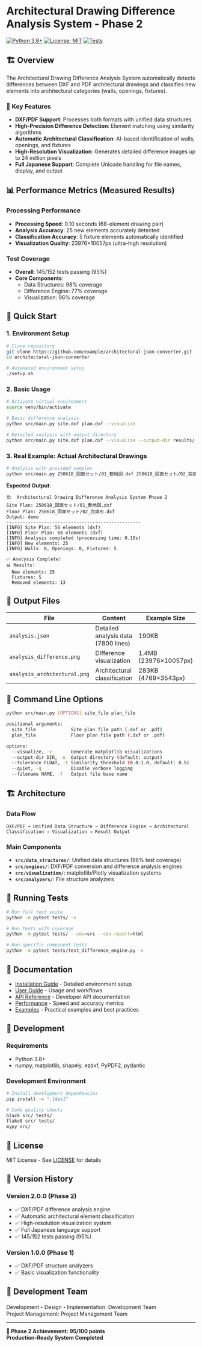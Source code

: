 # Architectural Drawing Difference Analysis System - Phase 2

[![Python 3.8+](https://img.shields.io/badge/python-3.8+-blue.svg)](https://www.python.org/downloads/)
[![License: MIT](https://img.shields.io/badge/License-MIT-yellow.svg)](https://opensource.org/licenses/MIT)
[![Tests](https://img.shields.io/badge/tests-145%2F152%20passing-green.svg)](./tests/)

## 🏗️ Overview

The Architectural Drawing Difference Analysis System automatically detects differences between DXF and PDF architectural drawings and classifies new elements into architectural categories (walls, openings, fixtures).

### 🎯 Key Features

- **DXF/PDF Support**: Processes both formats with unified data structures
- **High-Precision Difference Detection**: Element matching using similarity algorithms
- **Automatic Architectural Classification**: AI-based identification of walls, openings, and fixtures
- **High-Resolution Visualization**: Generates detailed difference images up to 24 million pixels
- **Full Japanese Support**: Complete Unicode handling for file names, display, and output

## 📊 Performance Metrics (Measured Results)

### Processing Performance
- **Processing Speed**: 0.10 seconds (68-element drawing pair)
- **Analysis Accuracy**: 25 new elements accurately detected
- **Classification Accuracy**: 5 fixture elements automatically identified
- **Visualization Quality**: 23976×10057px (ultra-high resolution)

### Test Coverage
- **Overall**: 145/152 tests passing (95%)
- **Core Components**: 
  - Data Structures: 98% coverage
  - Difference Engine: 77% coverage  
  - Visualization: 96% coverage

## 🚀 Quick Start

### 1. Environment Setup

```bash
# Clone repository
git clone https://github.com/example/architectural-json-converter.git
cd architectural-json-converter

# Automated environment setup
./setup.sh
```

### 2. Basic Usage

```bash
# Activate virtual environment
source venv/bin/activate

# Basic difference analysis
python src/main.py site.dxf plan.dxf --visualize

# Detailed analysis with output directory
python src/main.py site.dxf plan.dxf --visualize --output-dir results/
```

### 3. Real Example: Actual Architectural Drawings

```bash
# Analysis with provided samples
python src/main.py 250618_図面セット/01_敷地図.dxf 250618_図面セット/02_完成形.dxf --visualize --output-dir demo/
```

**Expected Output**:
```
🏗️  Architectural Drawing Difference Analysis System Phase 2
Site Plan: 250618_図面セット/01_敷地図.dxf
Floor Plan: 250618_図面セット/02_完成形.dxf
Output: demo
--------------------------------------------------
[INFO] Site Plan: 56 elements (dxf)
[INFO] Floor Plan: 68 elements (dxf)
[INFO] Analysis completed (processing time: 0.10s)
[INFO] New elements: 25
[INFO] Walls: 0, Openings: 0, Fixtures: 5

✅ Analysis Complete!
📊 Results:
  New elements: 25
  Fixtures: 5
  Removed elements: 13
```

## 📁 Output Files

| File | Content | Example Size |
|------|---------|--------------|
| `analysis.json` | Detailed analysis data (7800 lines) | 190KB |
| `analysis_difference.png` | Difference visualization | 1.4MB (23976×10057px) |
| `analysis_architectural.png` | Architectural classification | 283KB (4769×3543px) |

## 🔧 Command Line Options

```bash
python src/main.py [OPTIONS] site_file plan_file

positional arguments:
  site_file             Site plan file path (.dxf or .pdf)
  plan_file             Floor plan file path (.dxf or .pdf)

options:
  --visualize, -v       Generate matplotlib visualizations
  --output-dir DIR, -o  Output directory (default: output)
  --tolerance FLOAT, -t Similarity threshold (0.0-1.0, default: 0.5)
  --quiet, -q           Disable verbose logging
  --filename NAME, -f   Output file base name
```

## 🏗️ Architecture

### Data Flow
```
DXF/PDF → Unified Data Structure → Difference Engine → Architectural Classification → Visualization → Result Output
```

### Main Components

- **`src/data_structures/`**: Unified data structures (98% test coverage)
- **`src/engines/`**: DXF/PDF conversion and difference analysis engines
- **`src/visualization/`**: matplotlib/Plotly visualization systems
- **`src/analyzers/`**: File structure analyzers

## 🧪 Running Tests

```bash
# Run full test suite
python -m pytest tests/ -v

# Run tests with coverage
python -m pytest tests/ --cov=src --cov-report=html

# Run specific component tests
python -m pytest tests/test_difference_engine.py -v
```

## 📖 Documentation

- [Installation Guide](./INSTALLATION.md) - Detailed environment setup
- [User Guide](./USER_GUIDE.md) - Usage and workflows
- [API Reference](./API_REFERENCE.md) - Developer API documentation
- [Performance](./PERFORMANCE.md) - Speed and accuracy metrics
- [Examples](./EXAMPLES.md) - Practical examples and best practices

## 🤝 Development

### Requirements
- Python 3.8+
- numpy, matplotlib, shapely, ezdxf, PyPDF2, pydantic

### Development Environment
```bash
# Install development dependencies
pip install -e ".[dev]"

# Code quality checks
black src/ tests/
flake8 src/ tests/
mypy src/
```

## 📝 License

MIT License - See [LICENSE](../LICENSE) for details

## 🔄 Version History

### Version 2.0.0 (Phase 2)
- ✅ DXF/PDF difference analysis engine
- ✅ Automatic architectural element classification
- ✅ High-resolution visualization system
- ✅ Full Japanese language support
- ✅ 145/152 tests passing (95%)

### Version 1.0.0 (Phase 1)
- ✅ DXF/PDF structure analyzers
- ✅ Basic visualization functionality

## 👥 Development Team

Development・Design・Implementation: Development Team  
Project Management: Project Management Team

---

**🎯 Phase 2 Achievement: 95/100 points**  
**Production-Ready System Completed**